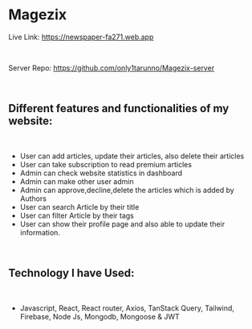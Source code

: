 # Magezix

Live Link: https://newspaper-fa271.web.app

<br>

Server Repo: https://github.com/only1tarunno/Magezix-server

<br>

## Different features and functionalities of my website:

<br>

- User can add articles, update their articles, also delete their articles
- User can take subscription to read premium articles
- Admin can check website statistics in dashboard
- Admin can make other user admin
- Admin can approve,decline,delete the articles which is added by Authors
- User can search Article by their title
- User can filter Article by their tags
- User can show their profile page and also able to update their information.

<br>

## Technology I have Used:

<br>

- Javascript, React, React router, Axios, TanStack Query, Tailwind, Firebase, Node Js, Mongodb, Mongoose & JWT

